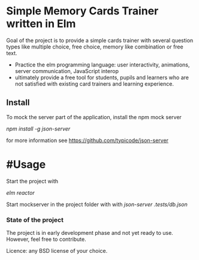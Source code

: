 # Simple Memory Cards Trainer written in Elm

Goal of the project is to provide a simple cards trainer with several question types like multiple choice, free choice, memory like combination or free text.
- Practice the elm programming language: user interactivity, animations, server communication, JavaScript interop
- ultimately provide a free tool for students, pupils and learners who are not satisfied with existing card trainers and learning experience.

## Install

To mock the server part of the application, install the npm mock server

_npm install -g json-server_

for more information see https://github.com/typicode/json-server

# #Usage
Start the project with

_elm reactor_

Start mockserver in the project folder with with
_json-server .tests/db.json_


### State of the project

The project is in early development phase and not yet ready to use. However, feel free to contribute.

Licence: any BSD license of your choice. 

